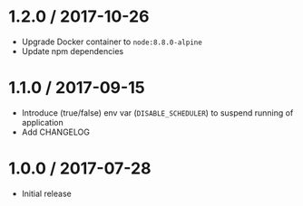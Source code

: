 1.2.0 / 2017-10-26
==================
- Upgrade Docker container to `node:8.8.0-alpine`
- Update npm dependencies

1.1.0 / 2017-09-15
==================
- Introduce (true/false) env var (`DISABLE_SCHEDULER`) to suspend running of application
- Add CHANGELOG

1.0.0 / 2017-07-28
==================
- Initial release
